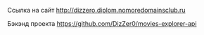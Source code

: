 Ссылка на сайт http://dizzero.diplom.nomoredomainsclub.ru

Бэкэнд проекта https://github.com/DizZer0/movies-explorer-api
